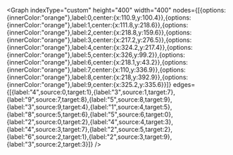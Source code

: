 <Graph indexType="custom" height="400" width="400" nodes={[{options:{innerColor:"orange"},label:0,center:{x:110.9,y:100.4}},{options:{innerColor:"orange"},label:1,center:{x:111.8,y:218.6}},{options:{innerColor:"orange"},label:2,center:{x:218.8,y:159.6}},{options:{innerColor:"orange"},label:3,center:{x:217.2,y:276.5}},{options:{innerColor:"orange"},label:4,center:{x:324.2,y:217.4}},{options:{innerColor:"orange"},label:5,center:{x:326,y:99.2}},{options:{innerColor:"orange"},label:6,center:{x:218.1,y:43.2}},{options:{innerColor:"orange"},label:7,center:{x:110,y:336.9}},{options:{innerColor:"orange"},label:8,center:{x:218,y:392.9}},{options:{innerColor:"orange"},label:9,center:{x:325.2,y:335.6}}]} edges={[{label:"4",source:0,target:1},{label:"3",source:1,target:7},{label:"9",source:7,target:8},{label:"5",source:8,target:9},{label:"3",source:9,target:4},{label:"1",source:4,target:5},{label:"8",source:5,target:6},{label:"5",source:6,target:0},{label:"2",source:0,target:2},{label:"4",source:4,target:3},{label:"4",source:3,target:7},{label:"2",source:5,target:2},{label:"6",source:2,target:1},{label:"2",source:3,target:9},{label:"3",source:2,target:3}]} />